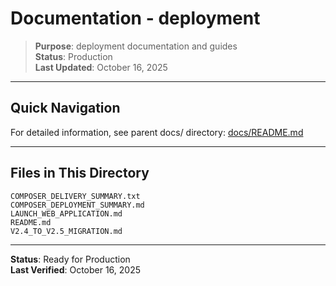 # Documentation - deployment

> **Purpose**: deployment documentation and guides  
> **Status**: Production  
> **Last Updated**: October 16, 2025

---

## Quick Navigation

For detailed information, see parent docs/ directory: [docs/README.md](../README.md)

---

## Files in This Directory

```
COMPOSER_DELIVERY_SUMMARY.txt
COMPOSER_DEPLOYMENT_SUMMARY.md
LAUNCH_WEB_APPLICATION.md
README.md
V2.4_TO_V2.5_MIGRATION.md
```

---

**Status**: Ready for Production  
**Last Verified**: October 16, 2025
